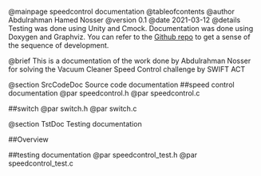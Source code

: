 @mainpage speedcontrol documentation
@tableofcontents
@author Abdulrahman Hamed Nosser
@version 0.1
@date 2021-03-12
@details Testing was done using Unity and Cmock. Documentation was done using Doxygen and Graphviz. You can refer to the <a href="https://github.com/AbdulrahmaNosser/speedcontrol">Github repo</a> to get a sense of the sequence of development.

@brief This is a documentation of the work done by Abdulrahman Nosser for solving the Vacuum Cleaner Speed Control challenge by SWIFT ACT

@section SrcCodeDoc Source code documentation
##speed control documentation
@par speedcontrol.h
@par speedcontrol.c

##switch
@par switch.h
@par switch.c

@section TstDoc Testing documentation

##Overview

##testing documentation
@par speedcontrol_test.h
@par speedcontrol_test.c